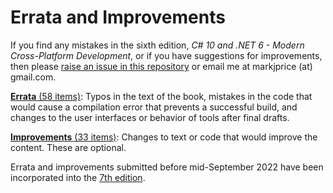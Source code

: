 # Errata and Improvements

If you find any mistakes in the sixth edition, *C# 10 and .NET 6 - Modern Cross-Platform Development*, or if you have suggestions for improvements, then please [raise an issue in this repository](https://github.com/markjprice/cs11dotnet7/issues) or email me at markjprice (at) gmail.com.

[**Errata** (58 items)](errata.md): Typos in the text of the book, mistakes in the code that would cause a compilation error that prevents a successful build, and changes to the user interfaces or behavior of tools after final drafts.

[**Improvements** (33 items)](improvements.md): Changes to text or code that would improve the content. These are optional.

Errata and improvements submitted before mid-September 2022 have been incorporated into the [7th edition](https://github.com/markjprice/cs11dotnet7).
